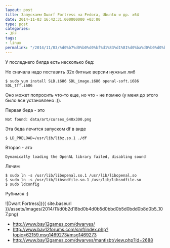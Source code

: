 ```yaml
---
layout: post
title: Запускаем Dwarf Fortress на Fedora, Ubuntu и др. x64
date: 2014-11-03 16:42:31.000000000 +03:00
type: post
categories:
- JFF
tags:
- linux
permalink: "/2014/11/03/%d0%b7%d0%b0%d0%bf%d1%83%d1%81%d0%ba%d0%b0%d0%b5%d0%bc-dwarf-fortress-%d0%bd%d0%b0-fedora-ubuntu-%d0%b8-%d0%b4%d1%80-x64/"
---
```

У последнего билда есть несколько бед:

Но сначала надо поставить 32х битные версии нужных либ

```shell
$ sudo yum install SLD.i686 SDL_image.i686 openal-soft.i686 SDL_tff.i686
```

Оно может попросить что-то еще, но что - не помню (у меня до этого было все установлено :)).

Первая беда - это

```
Not found: data/art/curses_640x300.png
```

Эта беда лечится запуском df в виде

```shell
$ LD_PRELOAD=/usr/lib/libz.so.1 ./df
```

Вторая - это

```
Dynamically loading the OpenAL library failed, disabling sound
```

Лечим

```shell
$ sudo ln -s /usr/lib/libopenal.so.1 /usr/lib/libopenal.so  
$ sudo ln -s /usr/lib/libsndfile.so.1 /usr/lib/libsndfile.so  
$ sudo ldconfig
```

Рубимся :)

![Dwart Fortress]({{ site.baseurl }}/assets/images/2014/11/d0b2d18bd0b4d0b5d0bbd0b5d0bdd0b8d0b5_107.png)

- http://www.bay12games.com/dwarves/
- http://www.bay12forums.com/smf/index.php?topic=62159.msg1469273#msg1469273
- http://www.bay12games.com/dwarves/mantisbt/view.php?id=2688
